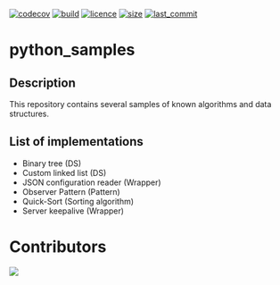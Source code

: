 <!-- Shields -->
[![codecov](https://img.shields.io/codecov/c/github/maekind/python_samples?label=codecov&logo=codecov)](https://codecov.io/gh/maekind/python_samples)
[![build](https://img.shields.io/github/actions/workflow/status/maekind/python_samples/pythonpackage.yaml)](https://github.com/maekind/python_samples) <!-- TODO: This should point to the pypi package -->
[![licence](https://img.shields.io/badge/License-MIT-green.svg)](https://github.com/maekind/python_samples/blob/main/LICENSE)
[![size](https://img.shields.io/github/repo-size/maekind/python_samples)](https://github.com/maekind/python_samples)
[![last_commit](https://img.shields.io/github/last-commit/maekind/python_samples)](https://github.com/maekind/python_samples)

# python_samples

## Description

This repository contains several samples of known algorithms and data structures.

## List of implementations

- Binary tree (DS)
- Custom linked list (DS)
- JSON configuration reader (Wrapper)
- Observer Pattern (Pattern)
- Quick-Sort (Sorting algorithm)
- Server keepalive (Wrapper)

# Contributors

<a href="https://github.com/maekind/python_sammples/graphs/contributors">
  <img src="https://contrib.rocks/image?repo=maekind/python_samples" />
</a>

